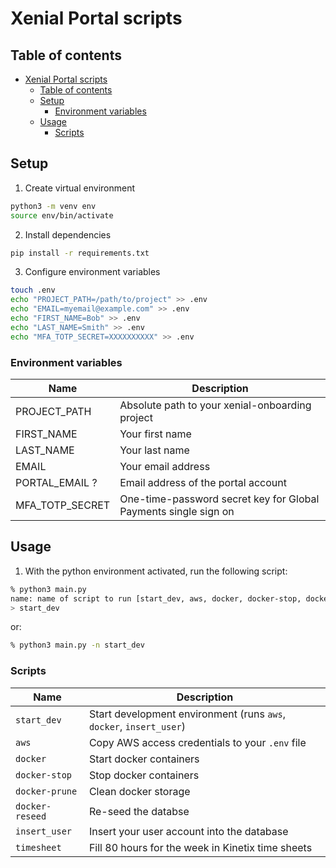 # Xenial Portal scripts

## Table of contents
- [Xenial Portal scripts](#xenial-portal-scripts)
  - [Table of contents](#table-of-contents)
  - [Setup](#setup)
    - [Environment variables](#environment-variables)
  - [Usage](#usage)
    - [Scripts](#scripts)

## Setup

1. Create virtual environment
```bash
python3 -m venv env
source env/bin/activate
```

2. Install dependencies
```bash
pip install -r requirements.txt
```

3. Configure environment variables
```bash
touch .env
echo "PROJECT_PATH=/path/to/project" >> .env
echo "EMAIL=myemail@example.com" >> .env
echo "FIRST_NAME=Bob" >> .env
echo "LAST_NAME=Smith" >> .env
echo "MFA_TOTP_SECRET=XXXXXXXXXX" >> .env
```

### Environment variables
| Name            | Description                                                     |
|-----------------|-----------------------------------------------------------------|
| PROJECT_PATH    | Absolute path to your xenial-onboarding project                 |
| FIRST_NAME      | Your first name                                                 |
| LAST_NAME       | Your last name                                                  |
| EMAIL           | Your email address                                              |
| PORTAL_EMAIL ?  | Email address of the portal account                             |
| MFA_TOTP_SECRET | One-time-password secret key for Global Payments single sign on |

## Usage

1. With the python environment activated, run the following script:
```bash
% python3 main.py               
name: name of script to run [start_dev, aws, docker, docker-stop, docker-prune, docker-reseed, insert_user, timesheet]
> start_dev
```
or:
```bash
% python3 main.py -n start_dev
```

### Scripts
| Name              | Description                                                     |
|-------------------|-----------------------------------------------------------------|
| `start_dev`       | Start development environment (runs `aws`, `docker`, `insert_user`) |
| `aws`             | Copy AWS access credentials to your `.env` file                 |
| `docker`          | Start docker containers                                       |
| `docker-stop`     | Stop docker containers                                        |
| `docker-prune`    | Clean docker storage                                          |
| `docker-reseed`   | Re-seed the databse                                           |
| `insert_user`     | Insert your user account into the database                    |
| `timesheet`       | Fill 80 hours for the week in Kinetix time sheets             |